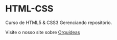 # HTML-CSS
 Curso de HTML5 & CSS3
 Gerenciando repositório.

 Visite o nosso site sobre <a href="https://ilvanisabatini.github.io/HTML-CSS/Modulo%202/Desafios/010.2/orquidea.html">Orquídeas</a>
